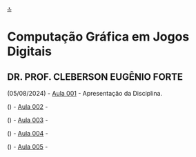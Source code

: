 [🔝](../README.md)

# Computação Gráfica em Jogos Digitais

## DR. PROF. CLEBERSON EUGÊNIO FORTE

(05/08/2024) - [Aula 001](fatec-americana/aula001/README) - Apresentação da Disciplina.

() - [Aula 002](aula002/README.md) - 

() - [Aula 003](aula003/README.md) - 

() - [Aula 004](aula004/README.md) - 

() - [Aula 005](aula005/README.md) - 
